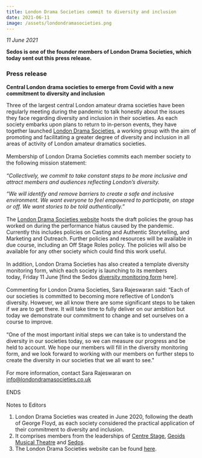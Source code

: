 ```yaml
---
title: London Drama Societies commit to diversity and inclusion
date: 2021-06-11
image: /assets/londondramasocieties.png
---
```

*11 June 2021*

**Sedos is one of the founder members of London Drama Societies, which today sent out this press release.** 

### Press release

**Central London drama societies to emerge from Covid with a new commitment to diversity and inclusion**

Three of the largest central London amateur drama societies have been regularly meeting during the pandemic to talk honestly about the issues they face regarding diversity and inclusion in their societies. As each society embarks upon plans to return to in-person events, they have together launched [London Drama Societies](https://www.londondramasocieties.co.uk), a working group with the aim of promoting and facilitating a greater degree of diversity and inclusion in all areas of activity of London amateur dramatics societies.\
\
Membership of London Drama Societies commits each member society to the following mission statement:\
\
*“Collectively, we commit to take constant steps to be more inclusive and attract members and audiences reflecting London’s diversity.*

*“We will identify and remove barriers to create a safe and inclusive environment. We want everyone to feel empowered to participate, on stage or off. We want stories to be told authentically.”*\
\
The [London Drama Societies website](https://www.londondramasocieties.co.uk) hosts the draft policies the group has worked on during the performance hiatus caused by the pandemic. Currently this includes policies on Casting and Authentic Storytelling, and Marketing and Outreach. Further policies and resources will be available in due course, including an Off Stage Roles policy. The policies will also be available for any other society which could find this work useful. \
\
In addition, London Drama Societies has also created a template diversity monitoring form, which each society is launching to its members today, Friday 11 June [find the Sedos [diversity monitoring form](https://forms.gle/SZwBmuVLcN8CiqgB6) here].\
\
Commenting for London Drama Societies, Sara Rajeswaran said: “Each of our societies is committed to becoming more reflective of London’s diversity. However, we all know there are some significant steps to be taken if we are to get there. It will take time to fully deliver on our ambition but today we demonstrate our commitment to change and set ourselves on a course to improve.\
\
“One of the most important initial steps we can take is to understand the diversity in our societies today, so we can measure our progress and be held to account. We hope our members will fill in the diversity monitoring form, and we look forward to working with our members on further steps to create the diversity in our societies that we all want to see."\
\
For more information, contact Sara Rajeswaran on [info@londondramasocieties.co.​uk](mailto:info@londondramasocieties.co.uk)\
\
ENDS\
\
Notes to Editors

1. London Drama Societies was created in June 2020, following the death of George Floyd, as each society considered the practical application of their commitment to diversity and inclusion. 
2. It comprises members from the leaderships of [Centre Stage](https://www.centrestage.london), [Geoids Musical Theatre](http://www.geoidsmt.co.uk) and [Sedos](https://sedos.co.uk).
3. The London Drama Societies website can be found [here](https://www.londondramasocieties.co.uk).